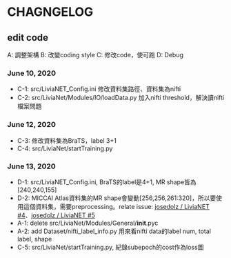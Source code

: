 # CHAGNGELOG

## edit code

A: 調整架構
B: 改變coding style
C: 修改code，使可跑
D: Debug

### June 10, 2020
+ C-1: src/LiviaNET_Config.ini 修改資料集路徑、資料集為nifti
+ C-2: src/LiviaNet/Modules/IO/loadData.py 加入nifti threshold，解決讀nifti檔案問題

### June 12, 2020
+ C-3: 修改資料集為BraTS，label 3+1
+ C-4: src/LiviaNet/startTraining.py 

### June 13, 2020
+ D-1: src/LiviaNET_Config.ini, BraTS的label是4+1, MR shape皆為[240,240,155]
+ D-2: MICCAI Atlas資料集的MR shape會變動[256,256,261:320]，所以要使用這個資料集，需要preprocessing。relate issue: [josedolz
/
LiviaNET #4](https://github.com/josedolz/LiviaNET/issues/4 )、[josedolz
/
LiviaNET #5](https://github.com/josedolz/LiviaNET/issues/5 )
+ A-1: delete src/LiviaNet/Modules/General/__init__.pyc
+ A-2: add Dataset/nifti_label_info.py 用來看nifti data的label num, total label, shape
+ C-5: src/LiviaNet/startTraining.py, 紀錄subepoch的cost作為loss圖